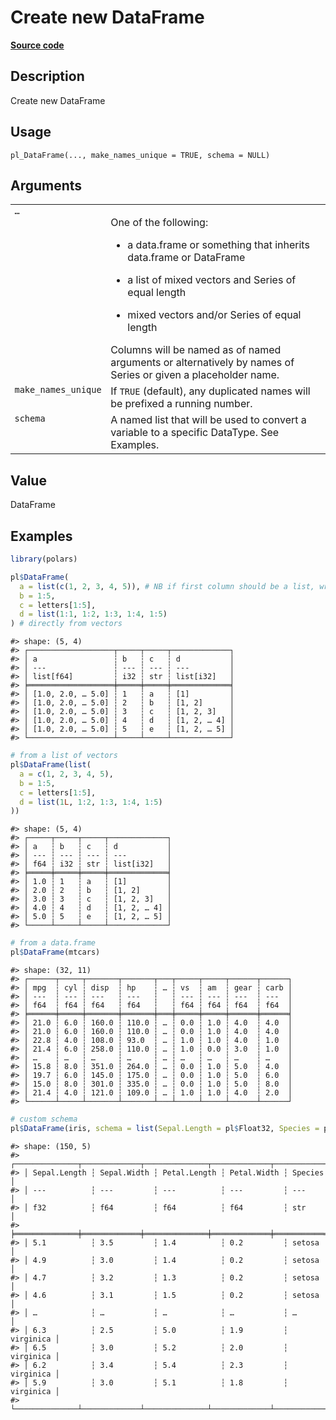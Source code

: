 

# Create new DataFrame

[**Source code**](https://github.com/pola-rs/r-polars/tree/1fd6c01b862685c50e295d9b2ef690a69c3a7963/R/dataframe__frame.R#L145)

## Description

Create new DataFrame

## Usage

<pre><code class='language-R'>pl_DataFrame(..., make_names_unique = TRUE, schema = NULL)
</code></pre>

## Arguments

<table>
<tr>
<td style="white-space: nowrap; font-family: monospace; vertical-align: top">
<code id="pl_DataFrame_:_...">…</code>
</td>
<td>

One of the following:

<ul>
<li>

a data.frame or something that inherits data.frame or DataFrame

</li>
<li>

a list of mixed vectors and Series of equal length

</li>
<li>

mixed vectors and/or Series of equal length

</li>
</ul>
Columns will be named as of named arguments or alternatively by names of
Series or given a placeholder name.
</td>
</tr>
<tr>
<td style="white-space: nowrap; font-family: monospace; vertical-align: top">
<code id="pl_DataFrame_:_make_names_unique">make_names_unique</code>
</td>
<td>
If <code>TRUE</code> (default), any duplicated names will be prefixed a
running number.
</td>
</tr>
<tr>
<td style="white-space: nowrap; font-family: monospace; vertical-align: top">
<code id="pl_DataFrame_:_schema">schema</code>
</td>
<td>
A named list that will be used to convert a variable to a specific
DataType. See Examples.
</td>
</tr>
</table>

## Value

DataFrame

## Examples

``` r
library(polars)

pl$DataFrame(
  a = list(c(1, 2, 3, 4, 5)), # NB if first column should be a list, wrap it in a Series
  b = 1:5,
  c = letters[1:5],
  d = list(1:1, 1:2, 1:3, 1:4, 1:5)
) # directly from vectors
```

    #> shape: (5, 4)
    #> ┌───────────────────┬─────┬─────┬─────────────┐
    #> │ a                 ┆ b   ┆ c   ┆ d           │
    #> │ ---               ┆ --- ┆ --- ┆ ---         │
    #> │ list[f64]         ┆ i32 ┆ str ┆ list[i32]   │
    #> ╞═══════════════════╪═════╪═════╪═════════════╡
    #> │ [1.0, 2.0, … 5.0] ┆ 1   ┆ a   ┆ [1]         │
    #> │ [1.0, 2.0, … 5.0] ┆ 2   ┆ b   ┆ [1, 2]      │
    #> │ [1.0, 2.0, … 5.0] ┆ 3   ┆ c   ┆ [1, 2, 3]   │
    #> │ [1.0, 2.0, … 5.0] ┆ 4   ┆ d   ┆ [1, 2, … 4] │
    #> │ [1.0, 2.0, … 5.0] ┆ 5   ┆ e   ┆ [1, 2, … 5] │
    #> └───────────────────┴─────┴─────┴─────────────┘

``` r
# from a list of vectors
pl$DataFrame(list(
  a = c(1, 2, 3, 4, 5),
  b = 1:5,
  c = letters[1:5],
  d = list(1L, 1:2, 1:3, 1:4, 1:5)
))
```

    #> shape: (5, 4)
    #> ┌─────┬─────┬─────┬─────────────┐
    #> │ a   ┆ b   ┆ c   ┆ d           │
    #> │ --- ┆ --- ┆ --- ┆ ---         │
    #> │ f64 ┆ i32 ┆ str ┆ list[i32]   │
    #> ╞═════╪═════╪═════╪═════════════╡
    #> │ 1.0 ┆ 1   ┆ a   ┆ [1]         │
    #> │ 2.0 ┆ 2   ┆ b   ┆ [1, 2]      │
    #> │ 3.0 ┆ 3   ┆ c   ┆ [1, 2, 3]   │
    #> │ 4.0 ┆ 4   ┆ d   ┆ [1, 2, … 4] │
    #> │ 5.0 ┆ 5   ┆ e   ┆ [1, 2, … 5] │
    #> └─────┴─────┴─────┴─────────────┘

``` r
# from a data.frame
pl$DataFrame(mtcars)
```

    #> shape: (32, 11)
    #> ┌──────┬─────┬───────┬───────┬───┬─────┬─────┬──────┬──────┐
    #> │ mpg  ┆ cyl ┆ disp  ┆ hp    ┆ … ┆ vs  ┆ am  ┆ gear ┆ carb │
    #> │ ---  ┆ --- ┆ ---   ┆ ---   ┆   ┆ --- ┆ --- ┆ ---  ┆ ---  │
    #> │ f64  ┆ f64 ┆ f64   ┆ f64   ┆   ┆ f64 ┆ f64 ┆ f64  ┆ f64  │
    #> ╞══════╪═════╪═══════╪═══════╪═══╪═════╪═════╪══════╪══════╡
    #> │ 21.0 ┆ 6.0 ┆ 160.0 ┆ 110.0 ┆ … ┆ 0.0 ┆ 1.0 ┆ 4.0  ┆ 4.0  │
    #> │ 21.0 ┆ 6.0 ┆ 160.0 ┆ 110.0 ┆ … ┆ 0.0 ┆ 1.0 ┆ 4.0  ┆ 4.0  │
    #> │ 22.8 ┆ 4.0 ┆ 108.0 ┆ 93.0  ┆ … ┆ 1.0 ┆ 1.0 ┆ 4.0  ┆ 1.0  │
    #> │ 21.4 ┆ 6.0 ┆ 258.0 ┆ 110.0 ┆ … ┆ 1.0 ┆ 0.0 ┆ 3.0  ┆ 1.0  │
    #> │ …    ┆ …   ┆ …     ┆ …     ┆ … ┆ …   ┆ …   ┆ …    ┆ …    │
    #> │ 15.8 ┆ 8.0 ┆ 351.0 ┆ 264.0 ┆ … ┆ 0.0 ┆ 1.0 ┆ 5.0  ┆ 4.0  │
    #> │ 19.7 ┆ 6.0 ┆ 145.0 ┆ 175.0 ┆ … ┆ 0.0 ┆ 1.0 ┆ 5.0  ┆ 6.0  │
    #> │ 15.0 ┆ 8.0 ┆ 301.0 ┆ 335.0 ┆ … ┆ 0.0 ┆ 1.0 ┆ 5.0  ┆ 8.0  │
    #> │ 21.4 ┆ 4.0 ┆ 121.0 ┆ 109.0 ┆ … ┆ 1.0 ┆ 1.0 ┆ 4.0  ┆ 2.0  │
    #> └──────┴─────┴───────┴───────┴───┴─────┴─────┴──────┴──────┘

``` r
# custom schema
pl$DataFrame(iris, schema = list(Sepal.Length = pl$Float32, Species = pl$String))
```

    #> shape: (150, 5)
    #> ┌──────────────┬─────────────┬──────────────┬─────────────┬───────────┐
    #> │ Sepal.Length ┆ Sepal.Width ┆ Petal.Length ┆ Petal.Width ┆ Species   │
    #> │ ---          ┆ ---         ┆ ---          ┆ ---         ┆ ---       │
    #> │ f32          ┆ f64         ┆ f64          ┆ f64         ┆ str       │
    #> ╞══════════════╪═════════════╪══════════════╪═════════════╪═══════════╡
    #> │ 5.1          ┆ 3.5         ┆ 1.4          ┆ 0.2         ┆ setosa    │
    #> │ 4.9          ┆ 3.0         ┆ 1.4          ┆ 0.2         ┆ setosa    │
    #> │ 4.7          ┆ 3.2         ┆ 1.3          ┆ 0.2         ┆ setosa    │
    #> │ 4.6          ┆ 3.1         ┆ 1.5          ┆ 0.2         ┆ setosa    │
    #> │ …            ┆ …           ┆ …            ┆ …           ┆ …         │
    #> │ 6.3          ┆ 2.5         ┆ 5.0          ┆ 1.9         ┆ virginica │
    #> │ 6.5          ┆ 3.0         ┆ 5.2          ┆ 2.0         ┆ virginica │
    #> │ 6.2          ┆ 3.4         ┆ 5.4          ┆ 2.3         ┆ virginica │
    #> │ 5.9          ┆ 3.0         ┆ 5.1          ┆ 1.8         ┆ virginica │
    #> └──────────────┴─────────────┴──────────────┴─────────────┴───────────┘
